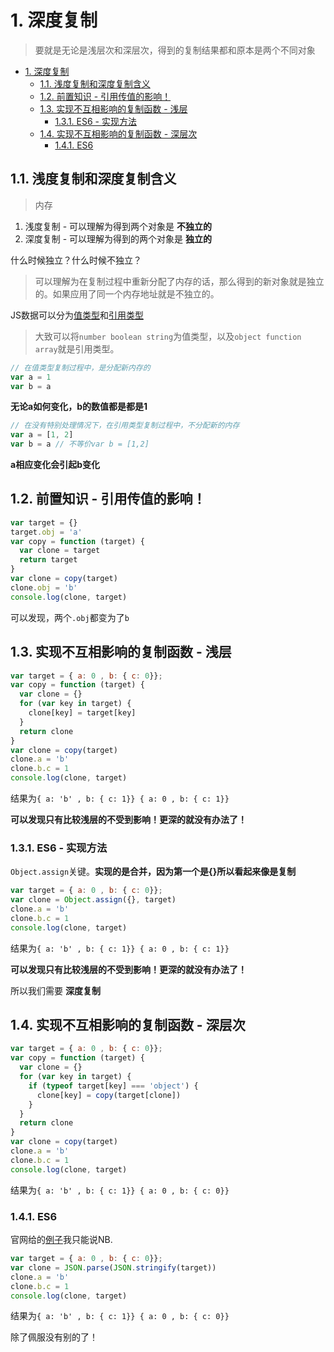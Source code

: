 # 1. 深度复制
> 要就是无论是浅层次和深层次，得到的复制结果都和原本是两个不同对象

<!-- TOC -->

- [1. 深度复制](#1-深度复制)
  - [1.1. 浅度复制和深度复制含义](#11-浅度复制和深度复制含义)
  - [1.2. 前置知识 - 引用传值的影响！](#12-前置知识---引用传值的影响)
  - [1.3. 实现不互相影响的复制函数 - 浅层](#13-实现不互相影响的复制函数---浅层)
    - [1.3.1. ES6 - 实现方法](#131-es6---实现方法)
  - [1.4. 实现不互相影响的复制函数 - 深层次](#14-实现不互相影响的复制函数---深层次)
    - [1.4.1. ES6](#141-es6)

<!-- /TOC -->

## 1.1. 浅度复制和深度复制含义

> 内存

1. 浅度复制 - 可以理解为得到两个对象是 **不独立的**
2. 深度复制 - 可以理解为得到的两个对象是 **独立的**

什么时候独立？什么时候不独立？

> 可以理解为在复制过程中重新分配了内存的话，那么得到的新对象就是独立的。如果应用了同一个内存地址就是不独立的。

JS数据可以分为[值类型]()和[引用类型]()

> 大致可以将`number boolean string`为值类型，以及`object function array`就是引用类型。

```JavaScript
// 在值类型复制过程中，是分配新内存的
var a = 1
var b = a
```

**无论a如何变化，b的数值都是都是1**


```JavaScript
// 在没有特别处理情况下，在引用类型复制过程中，不分配新的内存
var a = [1, 2]
var b = a // 不等价var b = [1,2]
```

**a相应变化会引起b变化**


## 1.2. 前置知识 - 引用传值的影响！

```JavaScript
var target = {}
target.obj = 'a'
var copy = function (target) {
  var clone = target
  return target
}
var clone = copy(target)
clone.obj = 'b'
console.log(clone, target)
```

可以发现，两个`.obj`都变为了`b`

## 1.3. 实现不互相影响的复制函数 - 浅层

```JavaScript
var target = { a: 0 , b: { c: 0}};
var copy = function (target) {
  var clone = {}
  for (var key in target) {
    clone[key] = target[key]
  }
  return clone
}
var clone = copy(target)
clone.a = 'b'
clone.b.c = 1
console.log(clone, target)
```

结果为`{ a: 'b' , b: { c: 1}} { a: 0 , b: { c: 1}}`

**可以发现只有比较浅层的不受到影响！更深的就没有办法了！**

### 1.3.1. ES6 - 实现方法

`Object.assign`关键。**实现的是合并，因为第一个是{}所以看起来像是复制**

```JavaScript
var target = { a: 0 , b: { c: 0}};
var clone = Object.assign({}, target)
clone.a = 'b'
clone.b.c = 1
console.log(clone, target)
```

结果为`{ a: 'b' , b: { c: 1}} { a: 0 , b: { c: 1}}`

**可以发现只有比较浅层的不受到影响！更深的就没有办法了！**

所以我们需要 **深度复制**

## 1.4. 实现不互相影响的复制函数 - 深层次

```JavaScript
var target = { a: 0 , b: { c: 0}};
var copy = function (target) {
  var clone = {}
  for (var key in target) {
    if (typeof target[key] === 'object') {
      clone[key] = copy(target[clone])
    }
  }
  return clone
}
var clone = copy(target)
clone.a = 'b'
clone.b.c = 1
console.log(clone, target)
```

结果为`{ a: 'b' , b: { c: 1}} { a: 0 , b: { c: 0}}`

### 1.4.1. ES6

官网给的[例子](https://developer.mozilla.org/en-US/docs/Web/JavaScript/Reference/Global_Objects/Object/assign)我只能说NB.

```JavaScript
var target = { a: 0 , b: { c: 0}};
var clone = JSON.parse(JSON.stringify(target))
clone.a = 'b'
clone.b.c = 1
console.log(clone, target)
```

结果为`{ a: 'b' , b: { c: 1}} { a: 0 , b: { c: 0}}`

除了佩服没有别的了！
